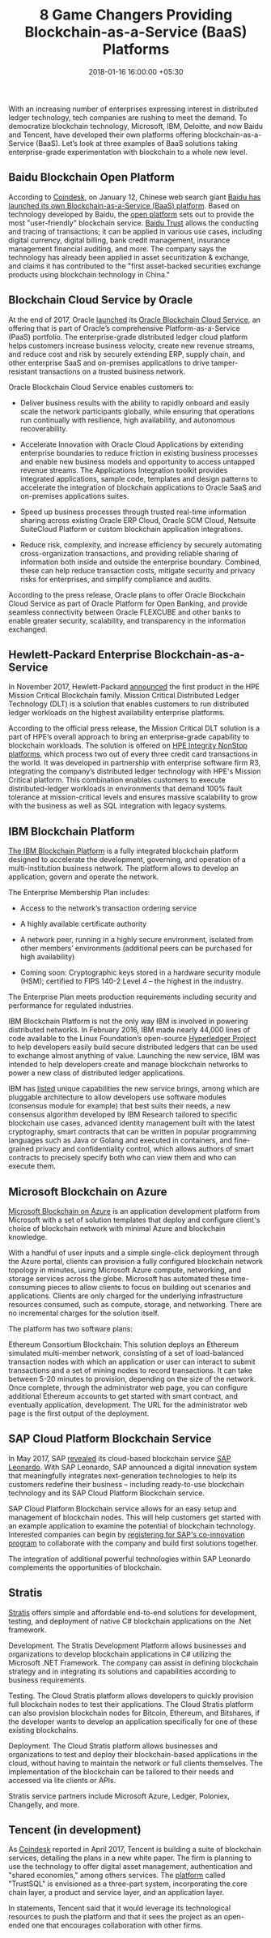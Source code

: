 ﻿---
title: 8 Game Changers Providing Blockchain-as-a-Service (BaaS) Platforms
date: 2018-01-16 16:00:00 +05:30
tags:
- blockchain
- distributed ledger technology
- distributed systems
- blockchain-as-a-service
- BaaS
- SaaS
Image: "/uploads/baas.jpg"
Description: With an increasing number of enterprises expressing interest in distributed
  ledger technology, tech companies are rushing to meet the demand.
Person: Elena Mesropyan
category:
- Blockchain
Companies:
- Baidu
- Hewlett-Packard
- 'IBM '
- 'Microsoft '
- 'SAP '
- Stratis
- 'Tencent '
- 'Oracle '
Markets:
- China
- US
- Europe
- Asia
Is Featured: true
Title: 8 Game Changers Providing Blockchain-as-a-Service (BaaS) Platforms
Keyword: Blockchain as a service
---

With an increasing number of enterprises expressing interest in distributed ledger technology, tech companies are rushing to meet the demand. To democratize blockchain technology, Microsoft, IBM, Deloitte, and now Baidu and Tencent, have developed their own platforms offering blockchain-as-a-Service (BaaS). Let’s look at three examples of BaaS solutions taking enterprise-grade experimentation with blockchain to a whole new level.

## Baidu Blockchain Open Platform

According to [Coindesk](https://www.coindesk.com/search-giant-baidu-launches-blockchain-as-a-service-platform/), on January 12, Chinese web search giant [Baidu has launched its own Blockchain-as-a-Service (BaaS) platform](https://chain.baidu.com/). Based on technology developed by Baidu, the [open platform](https://chain.baidu.com/) sets out to provide the most "user-friendly" blockchain service. [Baidu Trust](https://trust.baidu.com/vstar/official/index/) allows the conducting and tracing of transactions; it can be applied in various use cases, including digital currency, digital billing, bank credit management, insurance management financial auditing, and more. The company says the technology has already been applied in asset securitization & exchange, and claims it has contributed to the "first asset-backed securities exchange products using blockchain technology in China."

## Blockchain Cloud Service by Oracle

At the end of 2017, Oracle [launched](https://www.oracle.com/corporate/pressrelease/oow17-oracle-launches-blockchain-cloud-service-100217.html) its [Oracle Blockchain Cloud Service](https://www.oracle.com/cloud/blockchain/index.html), an offering that is part of Oracle’s comprehensive Platform-as-a-Service (PaaS) portfolio. The enterprise-grade distributed ledger cloud platform helps customers increase business velocity, create new revenue streams, and reduce cost and risk by securely extending ERP, supply chain, and other enterprise SaaS and on-premises applications to drive tamper-resistant transactions on a trusted business network.

Oracle Blockchain Cloud Service enables customers to:

* Deliver business results with the ability to rapidly onboard and easily scale the network participants globally, while ensuring that operations run continually with resilience, high availability, and autonomous recoverability.

* Accelerate Innovation with Oracle Cloud Applications by extending enterprise boundaries to reduce friction in existing business processes and enable new business models and opportunity to access untapped revenue streams. The Applications Integration toolkit provides integrated applications, sample code, templates and design patterns to accelerate the integration of blockchain applications to Oracle SaaS and on-premises applications suites.

* Speed up business processes through trusted real-time information sharing across existing Oracle ERP Cloud, Oracle SCM Cloud, Netsuite SuiteCloud Platform or custom blockchain application integrations.

* Reduce risk, complexity, and increase efficiency by securely automating cross-organization transactions, and providing reliable sharing of information both inside and outside the enterprise boundary. Combined, these can help reduce transaction costs, mitigate security and privacy risks for enterprises, and simplify compliance and audits.

According to the press release, Oracle plans to offer Oracle Blockchain Cloud Service as part of Oracle Platform for Open Banking, and provide seamless connectivity between Oracle FLEXCUBE and other banks to enable greater security, scalability, and transparency in the information exchanged.

## Hewlett-Packard Enterprise Blockchain-as-a-Service

In November 2017, Hewlett-Packard [announced](https://news.hpe.com/hewlett-packard-enterprise-introduces-blockchain-as-a-service-solution-for-enterprises/) the first product in the HPE Mission Critical Blockchain family. Mission Critical Distributed Ledger Technology (DLT) is a solution that enables customers to run distributed ledger workloads on the highest availability enterprise platforms.

According to the official press release, the Mission Critical DLT solution is a part of HPE’s overall approach to bring an enterprise-grade capability to blockchain workloads. The solution is offered on [HPE Integrity NonStop platforms](https://www.hpe.com/us/en/servers/nonstop.html), which process two out of every three credit card transactions in the world. It was developed in partnership with enterprise software firm R3, integrating the company’s distributed ledger technology with HPE's Mission Critical platform. This combination enables customers to execute distributed-ledger workloads in environments that demand 100% fault tolerance at mission-critical levels and ensures massive scalability to grow with the business as well as SQL integration with legacy systems.

## IBM Blockchain Platform

[The IBM Blockchain Platform](https://console.bluemix.net/catalog/services/blockchain) is a fully integrated blockchain platform designed to accelerate the development, governing, and operation of a multi-institution business network. The platform allows to develop an application, govern and operate the network.

The Enterprise Membership Plan includes:

* Access to the network’s transaction ordering service

* A highly available certificate authority

* A network peer, running in a highly secure environment, isolated from other members’ environments (additional peers can be purchased for high availability)

* Coming soon: Cryptographic keys stored in a hardware security module (HSM); certified to FIPS 140-2 Level 4 – the highest in the industry.

The Enterprise Plan meets production requirements including security and performance for regulated industries.

IBM Blockchain Platform is not the only way IBM is involved in powering distributed networks. In February 2016, IBM made nearly 44,000 lines of code available to the Linux Foundation’s open-source [Hyperledger Project](https://www.hyperledger.org/) to help developers easily build secure distributed ledgers that can be used to exchange almost anything of value. Launching the new service, IBM was intended to help developers create and manage blockchain networks to power a new class of distributed ledger applications.

IBM has [listed](https://www-03.ibm.com/press/us/en/pressrelease/49029.wss) unique capabilities the new service brings, among which are pluggable architecture to allow developers use software modules (consensus module for example) that best suits their needs, a new consensus algorithm developed by IBM Research tailored to specific blockchain use cases, advanced identity management built with the latest cryptography, smart contracts that can be written in popular programming languages such as Java or Golang and executed in containers, and fine-grained privacy and confidentiality control, which allows authors of smart contracts to precisely specify both who can view them and who can execute them.

## Microsoft Blockchain on Azure

[Microsoft Blockchain on Azure](https://azure.microsoft.com/en-us/solutions/blockchain/) is an application development platform from Microsoft with a set of solution templates that deploy and configure client's choice of blockchain network with minimal Azure and blockchain knowledge.

With a handful of user inputs and a simple single-click deployment through the Azure portal, clients can provision a fully configured blockchain network topology in minutes, using Microsoft Azure compute, networking, and storage services across the globe. Microsoft has automated these time-consuming pieces to allow clients to focus on building out scenarios and applications. Clients are only charged for the underlying infrastructure resources consumed, such as compute, storage, and networking. There are no incremental charges for the solution itself.

The platform has two software plans:

Ethereum Consortium Blockchain: This solution deploys an Ethereum simulated multi-member network, consisting of a set of load-balanced transaction nodes with which an application or user can interact to submit transactions and a set of mining nodes to record transactions. It can take between 5-20 minutes to provision, depending on the size of the network. Once complete, through the administrator web page, you can configure additional Ethereum accounts to get started with smart contract, and eventually application, development. The URL for the administrator web page is the first output of the deployment.

## SAP Cloud Platform Blockchain Service

In May 2017, SAP [revealed](https://news.sap.com/sapphire-now-sap-cloud-platform-blockchain-service/) its cloud-based blockchain service [SAP Leonardo](https://news.sap.com/sapphire-now-new-sap-leonardo-digitally-transform-at-scale/). With SAP Leonardo, SAP announced a digital innovation system that meaningfully integrates next-generation technologies to help its customers redefine their business – including ready-to-use blockchain technology and its SAP Cloud Platform Blockchain service.

SAP Cloud Platform Blockchain service allows for an easy setup and management of blockchain nodes. This will help customers get started with an example application to examine the potential of blockchain technology. Interested companies can begin by [registering for SAP's co-innovation program](https://www.sap.com/cmp/dg/crm-xm17-gtm-dsc-bc/index.html) to collaborate with the company and build first solutions together.

The integration of additional powerful technologies within SAP Leonardo complements the opportunities of blockchain.

## Stratis

[Stratis](https://stratisplatform.com/) offers simple and affordable end-to-end solutions for development, testing, and deployment of native C# blockchain applications on the .Net framework.

Development. The Stratis Development Platform allows businesses and organizations to develop blockchain applications in C# utilizing the Microsoft .NET Framework. The company can assist in defining blockchain strategy and in integrating its solutions and capabilities according to business requirements.

Testing. The Cloud Stratis platform allows developers to quickly provision full blockchain nodes to test their applications. The Cloud Stratis platform can also provision blockchain nodes for Bitcoin, Ethereum, and Bitshares, if the developer wants to develop an application specifically for one of these existing blockchains.

Deployment. The Cloud Stratis platform allows businesses and organizations to test and deploy their blockchain-based applications in the cloud, without having to maintain the network or full clients themselves. The implementation of the blockchain can be tailored to their needs and accessed via lite clients or APIs.

Stratis service partners include Microsoft Azure, Ledger, Poloniex, Changelly, and more.

## Tencent (in development)

As [Coindesk](https://www.coindesk.com/internet-giant-tencent-blockchain-platform/) reported in April 2017, Tencent is building a suite of blockchain services, detailing the plans in a new white paper. The firm is planning to use the technology to offer digital asset management, authentication and "shared economies," among others services. The [platform](https://trustsql.qq.com/chain_oss/index_gw.html) called "TrustSQL" is envisioned as a three-part system, incorporating the core chain layer, a product and service layer, and an application layer.

In statements, Tencent said that it would leverage its technological resources to push the platform and that it sees the project as an open-ended one that encourages collaboration with other firms.